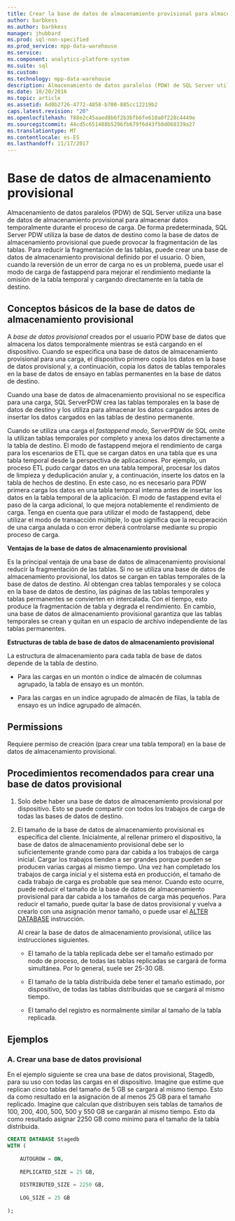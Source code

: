 ```yaml
---
title: Crear la base de datos de almacenamiento provisional para almacenamiento de datos paralelos
author: barbkess
ms.author: barbkess
manager: jhubbard
ms.prod: sql-non-specified
ms.prod_service: mpp-data-warehouse
ms.service: 
ms.component: analytics-platform-system
ms.suite: sql
ms.custom: 
ms.technology: mpp-data-warehouse
description: Almacenamiento de datos paralelos (PDW) de SQL Server utiliza una base de datos de almacenamiento provisional para almacenar datos temporalmente durante el proceso de carga.
ms.date: 10/20/2016
ms.topic: article
ms.assetid: 6d0b2726-4772-4858-b700-885cc12219b2
caps.latest.revision: "20"
ms.openlocfilehash: f88e2c45aaed8b6f2b3bfb6fe610a0f228c4449e
ms.sourcegitcommit: 44cd5c651488b5296fb679f6d43f50d068339a27
ms.translationtype: MT
ms.contentlocale: es-ES
ms.lasthandoff: 11/17/2017
---
```

# <a name="staging-database"></a>Base de datos de almacenamiento provisional 
Almacenamiento de datos paralelos (PDW) de SQL Server utiliza una base de datos de almacenamiento provisional para almacenar datos temporalmente durante el proceso de carga. De forma predeterminada, SQL Server PDW utiliza la base de datos de destino como la base de datos de almacenamiento provisional que puede provocar la fragmentación de las tablas. Para reducir la fragmentación de las tablas, puede crear una base de datos de almacenamiento provisional definido por el usuario. O bien, cuando la reversión de un error de carga no es un problema, puede usar el modo de carga de fastappend para mejorar el rendimiento mediante la omisión de la tabla temporal y cargando directamente en la tabla de destino.  
  
## <a name="StagingDatabase"></a>Conceptos básicos de la base de datos de almacenamiento provisional  
A *base de datos provisional* creados por el usuario PDW base de datos que almacena los datos temporalmente mientras se está cargando en el dispositivo. Cuando se especifica una base de datos de almacenamiento provisional para una carga, el dispositivo primero copia los datos en la base de datos provisional y, a continuación, copia los datos de tablas temporales en la base de datos de ensayo en tablas permanentes en la base de datos de destino.  
  
Cuando una base de datos de almacenamiento provisional no se especifica para una carga, SQL ServerPDW crea las tablas temporales en la base de datos de destino y los utiliza para almacenar los datos cargados antes de insertar los datos cargados en las tablas de destino permanente.  
  
Cuando se utiliza una carga el *fastappend modo*, ServerPDW de SQL omite la utilizan tablas temporales por completo y anexa los datos directamente a la tabla de destino. El modo de fastappend mejora el rendimiento de carga para los escenarios de ETL que se cargan datos en una tabla que es una tabla temporal desde la perspectiva de aplicaciones. Por ejemplo, un proceso ETL pudo cargar datos en una tabla temporal, procesar los datos de limpieza y deduplicación anular y, a continuación, inserte los datos en la tabla de hechos de destino. En este caso, no es necesario para PDW primera carga los datos en una tabla temporal interna antes de insertar los datos en la tabla temporal de la aplicación. El modo de fastappend evita el paso de la carga adicional, lo que mejora notablemente el rendimiento de carga. Tenga en cuenta que para utilizar el modo de fastappend, debe utilizar el modo de transacción múltiple, lo que significa que la recuperación de una carga anulada o con error deberá controlarse mediante su propio proceso de carga.  
  
**Ventajas de la base de datos de almacenamiento provisional**  
  
Es la principal ventaja de una base de datos de almacenamiento provisional reducir la fragmentación de las tablas. Si no se utiliza una base de datos de almacenamiento provisional, los datos se cargan en tablas temporales de la base de datos de destino. Al obtengan crea tablas temporales y se coloca en la base de datos de destino, las páginas de las tablas temporales y tablas permanentes se convierten en intercalada. Con el tiempo, esto produce la fragmentación de tabla y degrada el rendimiento. En cambio, una base de datos de almacenamiento provisional garantiza que las tablas temporales se crean y quitan en un espacio de archivo independiente de las tablas permanentes.  
  
**Estructuras de tabla de base de datos de almacenamiento provisional**  
  
La estructura de almacenamiento para cada tabla de base de datos depende de la tabla de destino.  
  
-   Para las cargas en un montón o índice de almacén de columnas agrupado, la tabla de ensayo es un montón.  
  
-   Para las cargas en un índice agrupado de almacén de filas, la tabla de ensayo es un índice agrupado de almacén.  
  
## <a name="Permissions"></a>Permissions  
Requiere permiso de creación (para crear una tabla temporal) en la base de datos de almacenamiento provisional. 

<!-- MISSING LINKS

For more information, see [Grant Permissions to load data](grant-permissions-to-load-data.md).  

-->
  
## <a name="CreatingStagingDatabase"></a>Procedimientos recomendados para crear una base de datos provisional  
  
1.  Solo debe haber una base de datos de almacenamiento provisional por dispositivo. Esto se puede compartir con todos los trabajos de carga de todas las bases de datos de destino.  
  
2.  El tamaño de la base de datos de almacenamiento provisional es específica del cliente. Inicialmente, al rellenar primero el dispositivo, la base de datos de almacenamiento provisional debe ser lo suficientemente grande como para dar cabida a los trabajos de carga inicial. Cargar los trabajos tienden a ser grandes porque pueden se producen varias cargas al mismo tiempo. Una vez han completado los trabajos de carga inicial y el sistema está en producción, el tamaño de cada trabajo de carga es probable que sea menor. Cuando esto ocurre, puede reducir el tamaño de la base de datos de almacenamiento provisional para dar cabida a los tamaños de carga más pequeños. Para reducir el tamaño, puede quitar la base de datos provisional y vuelva a crearlo con una asignación menor tamaño, o puede usar el [ALTER DATABASE](../t-sql/statements/alter-database-parallel-data-warehouse.md) instrucción.  
  
    Al crear la base de datos de almacenamiento provisional, utilice las instrucciones siguientes.  
  
    -   El tamaño de la tabla replicada debe ser el tamaño estimado por nodo de proceso, de todas las tablas replicadas se cargará de forma simultánea. Por lo general, suele ser 25-30 GB.  
  
    -   El tamaño de la tabla distribuida debe tener el tamaño estimado, por dispositivo, de todas las tablas distribuidas que se cargará al mismo tiempo.  
  
    -   El tamaño del registro es normalmente similar al tamaño de la tabla replicada.  
  
## <a name="Examples"></a>Ejemplos  
  
### <a name="a-create-a-staging-database"></a>A. Crear una base de datos provisional 
En el ejemplo siguiente se crea una base de datos provisional, Stagedb, para su uso con todas las cargas en el dispositivo. Imagine que estime que replican cinco tablas del tamaño de 5 GB se cargará al mismo tiempo. Esto da como resultado en la asignación de al menos 25 GB para el tamaño replicado. Imagine que calculan que distribuyen seis tablas de tamaños de 100, 200, 400, 500, 500 y 550 GB se cargarán al mismo tiempo. Esto da como resultado asignar 2250 GB como mínimo para el tamaño de la tabla distribuida.  
  
```sql  
CREATE DATABASE Stagedb  
WITH (  
  
    AUTOGROW = ON,  
  
    REPLICATED_SIZE = 25 GB,  
  
    DISTRIBUTED_SIZE = 2250 GB,  
  
    LOG_SIZE = 25 GB  
  
);  
```  

<!-- MISSING LINKS
 
## See Also  
[Common metadata query examples](metadata-query-examples.md)  

-->
  
